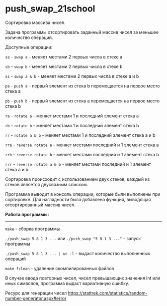 # push_swap_21school

Сортировка массива чисел.

Задача программы отсортировать заданный массив чисел за меньшее количество операций.

Доступные операции:

`sa` - `swap a` - меняет местами 2 первых числа в стеке a

`sb` - `swap b` - меняет местами 2 первых числа в стеке b

`ss` - `swap a & b` - меняет местами 2 первых числа в стеке a и b

`pa` - `push a` - первый элемент из стека b перемещается на первое место стека a 

`pb` - `push b` - первый элемент из стека a перемещается на первое место стека b

`ra` - `rotate a` - меняет местами 1 и последний элемент стека a 

`rb` - `rotate b` - меняет местами 1 и последний элемент стека b

`rr` - `rotate a & b` - меняет местами 1 и последний элемент стека a и b

`rra` - `reverse rotate a` - меняет местами последний и 1 элемент стека a

`rrb` - `reverse rotate b` - меняет местами последний и 1 элемент стека b

`rrr` - `reverse rotate a & b` - меняет местами последний и 1 элемент стека a и b


Сортировка происходит с использованием двух стеков, каждый из стеков является двусвязным списком.

Программа выводит в консоль операции, которые были выполнены при сортировке.
Для наглядности была добавлена функция, выводящая отсортированный массив чисел.

**Работа программы:**
___________________

`make` - сборка программы

`./push_swap 5 8 1 3 ...` или `./push_swap "5 8 1 3 ..."` - запуск программы

`./push_swap 5 8 1 3 ... | wc -l` - выдаст количество выполненных операций

`make fclean` - удаление скомпилированных файлов

В случае ввода повторных чисел, чисел превышающих значения int или иных символов, программа выдаст вариативную ошибку.

Ресурс для генерации чисел https://stattrek.com/statistics/random-number-generator.aspx#error




 
